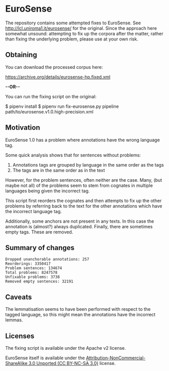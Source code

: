 # EuroSense

The repository contains some attempted fixes to EuroSense. See
http://lcl.uniroma1.it/eurosense/ for the original. Since the approach here
somewhat unsound: attempting to fix up the corpora after the matter, rather
than fixing the underlying problem, please use at your own risk.

## Obtaining

You can download the processed corpus here:

https://archive.org/details/eurosense-hp.fixed.xml

**--OR--**

You can run the fixing script on the original:

   $ pipenv install
   $ pipenv run fix-eurosense.py pipeline path/to/eurosense.v1.0.high-precision.xml

## Motivation

EuroSense 1.0 has a problem where annotations have the wrong language tag. 

Some quick analysis shows that for sentences without problems:

 1. Annotations tags are grouped by language in the same order as the <text> tags
 2. The <annotation> tags are in the same order as in the text

However, for the problem sentences, often neither are the case. Many,
(but maybe not all) of the problems seem to stem from cognates in
multiple languages being given the incorrect tag.

This script first reorders the cognates and then attempts to fix up the other
problems by referring back to the text for the other annotations which have the
incorrect language tag.

Additionally, some anchors are not present in any texts. In this case the
annotation is (almost?) always duplicated. Finally, there are sometimes empty
<text> tags. These are removed.

## Summary of changes

    Dropped unanchorable annotations: 257
    Reorderings: 3350417
    Problem sentences: 134674
    Total problems: 8247578
    Unfixable problems: 3738
    Removed empty sentences: 32191

## Caveats

The lemmatisation seems to have been performed with respect to the tagged
language, so this might mean the annotations have the incorrect lemmas.

## Licenses

The fixing script is available under the Apache v2 license.

EuroSense itself is available under the [Attribution-NonCommercial-ShareAlike
3.0 Unported (CC BY-NC-SA
3.0)](https://creativecommons.org/licenses/by-nc-sa/3.0/) license.
